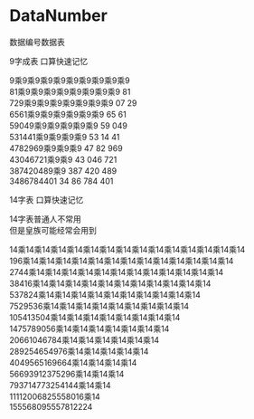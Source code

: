 # DataNumber
数据编号数据表

9字成表
口算快速记忆

9乘9乘9乘9乘9乘9乘9乘9乘9乘9  </br>
81乘9乘9乘9乘9乘9乘9乘9乘9           81  </br>
729乘9乘9乘9乘9乘9乘9乘9             07 29 </br>
6561乘9乘9乘9乘9乘9乘9               65 61 </br>
59049乘9乘9乘9乘9乘9                 59 049 </br>
531441乘9乘9乘9乘9                   53 14 41 </br>
4782969乘9乘9乘9                     47 82 969 </br>
43046721乘9乘9                       43 046 721 </br>
387420489‬乘9                         387 420 489 </br>
3486784401                           34 86 784 401  </br>



14字表
口算快速记忆

14字表普通人不常用  </br>
但是皇族可能经常会用到  </br>

14乘14乘14乘14乘14乘14乘14乘14乘14乘14乘14乘14乘14乘14乘14 </br>
196乘14乘14乘14乘14乘14乘14乘14乘14乘14乘14乘14乘14乘14 </br>
2744‬乘14乘14乘14乘14乘14乘14乘14乘14乘14乘14乘14乘14 </br>
38416乘14乘14乘14乘14乘14乘14乘14乘14乘14乘14乘14  </br>
537824‬乘14乘14乘14乘14乘14乘14乘14乘14乘14乘14    </br>
7529536‬乘14乘14乘14乘14乘14乘14乘14乘14乘14    </br>
105413504‬乘14乘14乘14乘14乘14乘14乘14乘14    </br>
1475789056乘14乘14乘14乘14乘14乘14乘14   </br>
20661046784‬乘14乘14乘14乘14乘14乘14  </br>
289254654976乘14乘14乘14乘14乘14   </br>
4049565169664‬乘14乘14乘14乘14  </br>
56693912375296‬乘14乘14乘14   </br>
793714773254144‬乘14乘14   </br>
11112006825558016乘14   </br>
155568095557812224‬   </br>




